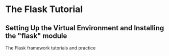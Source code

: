 # The Flask Tutorial
## Setting Up the Virtual Environment and Installing the "flask" module

The Flask framework tutorials and practice
